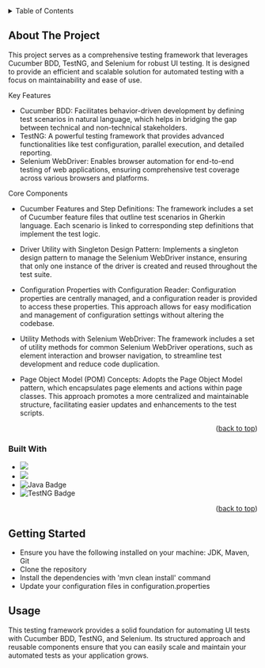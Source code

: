 <!-- TABLE OF CONTENTS -->
<details>
  <summary>Table of Contents</summary>
  <ol>
    <li>
      <a href="#about-the-project">About The Project</a>
      <ul>
        <li><a href="#built-with">Built With</a></li>
      </ul>
    </li>
    <li>
      <a href="#getting-started">Getting Started</a>
    </li>
    <li><a href="#usage">Usage</a></li>
  </ol>
</details>


<!-- ABOUT THE PROJECT -->
## About The Project

This project serves as a comprehensive testing framework that leverages Cucumber BDD, TestNG, and Selenium for robust UI testing. It is designed to provide an efficient and scalable solution for automated testing with a focus on maintainability and ease of use.

Key Features
- Cucumber BDD: Facilitates behavior-driven development by defining test scenarios in natural language, which helps in bridging the gap between technical and non-technical stakeholders.
- TestNG: A powerful testing framework that provides advanced functionalities like test configuration, parallel execution, and detailed reporting.
- Selenium WebDriver: Enables browser automation for end-to-end testing of web applications, ensuring comprehensive test coverage across various browsers and platforms.
  
Core Components
- Cucumber Features and Step Definitions:
  The framework includes a set of Cucumber feature files that outline test scenarios in Gherkin language. Each scenario is linked to corresponding step definitions that implement the test logic.
  
- Driver Utility with Singleton Design Pattern:
  Implements a singleton design pattern to manage the Selenium WebDriver instance, ensuring that only one instance of the driver is created and reused throughout the test suite.
  
- Configuration Properties with Configuration Reader:
  Configuration properties are centrally managed, and a configuration reader is provided to access these properties. This approach allows for easy modification and management of configuration settings without altering the codebase.
  
- Utility Methods with Selenium WebDriver:
  The framework includes a set of utility methods for common Selenium WebDriver operations, such as element interaction and browser navigation, to streamline test development and reduce code duplication.
  
- Page Object Model (POM) Concepts:
  Adopts the Page Object Model pattern, which encapsulates page elements and actions within page classes. This approach promotes a more centralized and maintainable structure, facilitating easier updates and enhancements to the test scripts.

<p align="right">(<a href="#readme-top">back to top</a>)</p>


### Built With
- <img src="https://img.shields.io/badge/Cucumber-43B02A?style=for-the-badge&logo=cucumber&logoColor=white" />
- <img src="https://img.shields.io/badge/Selenium-43B02A?style=for-the-badge&logo=Selenium&logoColor=white" />
- <img src="https://img.shields.io/badge/Java-f89820?style=for-the-badge&logo=java&logoColor=white" alt="Java Badge" />
- <img src="https://img.shields.io/badge/TestNG-8A2BE2?style=for-the-badge&logo=testng&logoColor=white" alt="TestNG Badge" />

<p align="right">(<a href="#readme-top">back to top</a>)</p>

<!-- GETTING STARTED -->
## Getting Started

- Ensure you have the following installed on your machine: JDK, Maven, Git
- Clone the repository
- Install the dependencies with 'mvn clean install' command
- Update your configuration files in configuration.properties

<!-- USAGE EXAMPLES -->
## Usage

This testing framework provides a solid foundation for automating UI tests with Cucumber BDD, TestNG, and Selenium. Its structured approach and reusable components ensure that you can easily scale and maintain your automated tests as your application grows.
